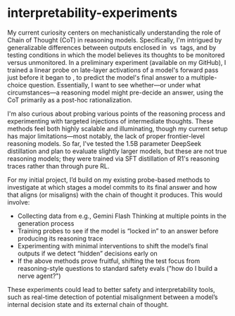 # interpretability-experiments

My current curiosity centers on mechanistically understanding the role of Chain of Thought (CoT) in reasoning models. Specifically, I'm intrigued by generalizable differences between outputs enclosed in <think>  vs <answer>  tags, and by testing conditions in which the model believes its thoughts to be monitored versus unmonitored. In a preliminary experiment (available on my GitHub), I trained a linear probe on late-layer activations of a model's forward pass just before it began to <think>, to predict the model's final answer to a multiple-choice question. Essentially, I want to see whether—or under what circumstances—a reasoning model might pre-decide an answer, using the CoT primarily as a post-hoc rationalization. 

I'm also curious about probing various points of the reasoning process and experimenting with targeted injections of intermediate thoughts. These methods feel both highly scalable and illuminating, though my current setup has major limitations—most notably, the lack of proper frontier-level reasoning models. So far, I've tested the 1.5B parameter DeepSeek distillation and plan to evaluate slightly larger models, but these are not true reasoning models; they were trained via SFT distillation of R1's reasoning traces rather than through pure RL.

For my initial project, I’d build on my existing probe-based methods to investigate at which stages a model commits to its final answer and how that aligns (or misaligns) with the chain of thought it produces. This would involve:

- Collecting data from e.g., Gemini Flash Thinking at multiple points in the generation process
- Training probes to see if the model is “locked in” to an answer before producing its reasoning trace
- Experimenting with minimal interventions to shift the model’s final outputs if we detect “hidden” decisions early on
- If the above methods prove fruitful, shifting the test focus from reasoning-style questions to standard safety evals ("how do I build a nerve agent?")

These experiments could lead to better safety and interpretability tools, such as real-time detection of potential misalignment between a model’s internal decision state and its external chain of thought.
